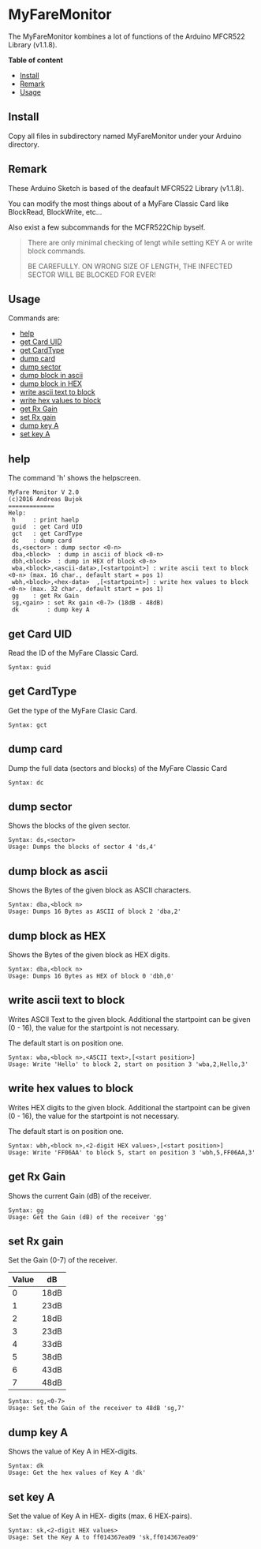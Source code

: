 # MyFareMonitor

The MyFareMonitor kombines a lot of functions of the Arduino MFCR522 Library (v1.1.8).

__Table of content__

- [Install](#install)
- [Remark](#Remark)
- [Usage](#Usage)


## Install<a id="install"></a>

Copy all files in subdirectory named MyFareMonitor under your Arduino directory.


## Remark<a id="Remark"></a>

These Arduino Sketch is based of the deafault MFCR522 Library (v1.1.8). 

You can modify the most things about of a MyFare Classic Card like BlockRead, BlockWrite, etc...

Also exist a few subcommands for the MCFR522Chip byself.

> There are only minimal checking of lengt while setting KEY A or write block commands.
>
> BE CAREFULLY. ON WRONG SIZE OF LENGTH, THE INFECTED SECTOR WILL BE BLOCKED FOR EVER! 

## Usage<a id="Usage"></a>

Commands are:

- [help](#help)
- [get Card UID](#guid)
- [get CardType](#gct)
- [dump card](#dc)
- [dump sector](#ds)
- [dump block in ascii](#dba)
- [dump block in HEX](#dbh)
- [write ascii text to block](#wba)
- [write hex values to block](#wbh)
- [get Rx Gain](#gg)
- [set Rx gain](#sg)
- [dump key A](#dk)
- [set key A](#sk)


## help

The command 'h' shows the helpscreen.

```
MyFare Monitor V 2.0
(c)2016 Andreas Bujok
=============
Help:
 h     : print haelp
 guid  : get Card UID
 gct   : get CardType
 dc    : dump card
 ds,<sector> : dump sector <0-n>
 dba,<block>  : dump in ascii of block <0-n>
 dbh,<block>  : dump in HEX of block <0-n>
 wba,<block>,<ascii-data>,[<startpoint>] : write ascii text to block <0-n> (max. 16 char., default start = pos 1)
 wbh,<block>,<hex-data>  ,[<startpoint>] : write hex values to block <0-n> (max. 32 char., default start = pos 1)
 gg    : get Rx Gain
 sg,<gain> : set Rx gain <0-7> (18dB - 48dB)
 dk        : dump key A
```


## get Card UID<a id="guid"></a>

Read the ID of the MyFare Classic Card.

```
Syntax: guid
```


## get CardType<a id="gct"></a>
Get the type of the MyFare Clasic Card.
```
Syntax: gct
```

## dump card<a id="dc"></a>
Dump the full data (sectors and blocks) of the MyFare Classic Card
```
Syntax: dc
```

## dump sector<a id="ds"></a>
Shows the blocks of the given sector.
```
Syntax: ds,<sector>
Usage: Dumps the blocks of sector 4 'ds,4' 
```

## dump block as ascii<a id="dba"></a>
Shows the Bytes of the given block as ASCII characters.
```
Syntax: dba,<block n>
Usage: Dumps 16 Bytes as ASCII of block 2 'dba,2' 
```

## dump block as HEX<a id="dbh"></a>
Shows the Bytes of the given block as HEX digits.
```
Syntax: dba,<block n>
Usage: Dumps 16 Bytes as HEX of block 0 'dbh,0' 
```

## write ascii text to block<a id="wba"></a>
Writes ASCII Text to the given block. Additional the startpoint can be given (0 - 16), the value for the startpoint is not necessary.

The default start is on position one. 

```
Syntax: wba,<block n>,<ASCII text>,[<start position>]
Usage: Write 'Hello' to block 2, start on position 3 'wba,2,Hello,3' 
```

## write hex values to block<a id="wbh"></a>
Writes HEX digits to the given block. Additional the startpoint can be given (0 - 16), the value for the startpoint is not necessary.

The default start is on position one. 
```
Syntax: wbh,<block n>,<2-digit HEX values>,[<start position>]
Usage: Write 'FF06AA' to block 5, start on position 3 'wbh,5,FF06AA,3' 
```

## get Rx Gain<a id="gg"></a>
Shows the current Gain (dB) of the receiver.
```
Syntax: gg
Usage: Get the Gain (dB) of the receiver 'gg'
```

## set Rx gain<a id="sg"></a>
Set the Gain (0-7) of the receiver.

Value | dB
------| ------
0 | 18dB
1 | 23dB
2 | 18dB
3 | 23dB
4 | 33dB
5 | 38dB
6 | 43dB
7 | 48dB


```
Syntax: sg,<0-7>
Usage: Set the Gain of the receiver to 48dB 'sg,7'
```

## dump key A<a id="dk"></a>
Shows the value of Key A in HEX-digits.
```
Syntax: dk
Usage: Get the hex values of Key A 'dk'
```

## set key A<a id="sk"></a>
Set the value of Key A in HEX- digits (max. 6 HEX-pairs).
```
Syntax: sk,<2-digit HEX values>
Usage: Set the Key A to ff014367ea09 'sk,ff014367ea09'
```



